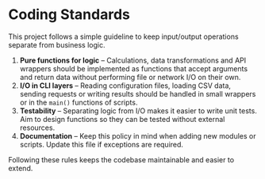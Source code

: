 # Coding Standards

This project follows a simple guideline to keep input/output operations separate from business logic.

1. **Pure functions for logic** – Calculations, data transformations and API wrappers should be implemented as functions that accept arguments and return data without performing file or network I/O on their own.
2. **I/O in CLI layers** – Reading configuration files, loading CSV data, sending requests or writing results should be handled in small wrappers or in the `main()` functions of scripts.
3. **Testability** – Separating logic from I/O makes it easier to write unit tests. Aim to design functions so they can be tested without external resources.
4. **Documentation** – Keep this policy in mind when adding new modules or scripts. Update this file if exceptions are required.

Following these rules keeps the codebase maintainable and easier to extend.
